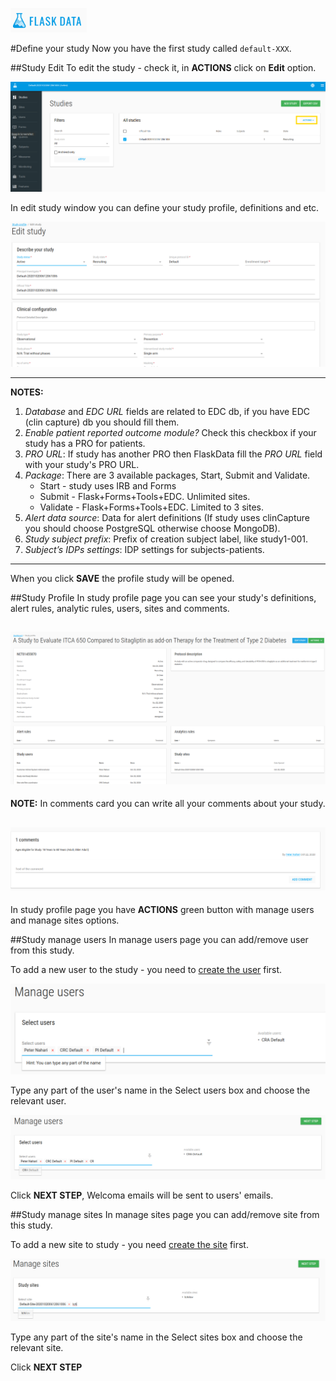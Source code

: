<a href="https://www.flaskdata.io">![Screenshot](img/flaskdata_logo.PNG)</a>

#Define your study
Now you have the first study called ```default-XXX```.

##Study Edit
To edit the study - check it, in **ACTIONS** click on **Edit** option.

![Screenshot](img/studies_index_actions.PNG)
 
 In edit study window you can define your study profile, definitions and etc.
 
 ![Screenshot](img/edit_study.PNG)

---
**NOTES:**

1. *Database* and *EDC URL* fields are related to EDC db, if you have EDC (clin capture) db you should fill them.
2. *Enable patient reported outcome module?* Check this checkbox if your study has a PRO for patients.
3. *PRO URL*: If study has another PRO then FlaskData fill the *PRO URL* field with your study's PRO URL.
4. *Package*: There are 3 available packages, Start, Submit and Validate.
    * Start - study uses IRB and Forms
    * Submit - Flask+Forms+Tools+EDC. Unlimited sites.
    * Validate - Flask+Forms+Tools+EDC. Limited to 3 sites.
5. *Alert data source*: Data for alert definitions (If study uses clinCapture you should choose PostgreSQL otherwise choose MongoDB).
6. *Study subject prefix*: Prefix of creation subject label, like study1-001.
7. *Subject’s IDPs settings*: IDP settings for subjects-patients.
---

When you click **SAVE** the profile study will be opened.

##Study Profile
In study profile page you can see your study's definitions, alert rules, analytic rules, users, sites and comments.

  ![Screenshot](img/study_profile.PNG)
---
**NOTE:** In comments card you can write all your comments about your study.

![Screenshot](img/study_comment.PNG)
---
In study profile page you have **ACTIONS** green button with manage users and manage sites options.

##Study manage users
In manage users page you can add/remove user from this study.

To add a new user to the study - you need to [create the user](./manage_users.md#add-user) first.

![Screenshot](img/study_manage_users.PNG)

Type any part of the user's name in the Select users box and choose the relevant user.

![Screenshot](img/study_mange_users_type.PNG)

Click **NEXT STEP**, Welcoma emails will be sent to users' emails.

##Study manage sites
In manage sites page you can add/remove site from this study.

To add a new site to study - you need [create the site](./manage_sites.md#add-a-new-site) first.

![Screenshot](img/study_manage_sites.PNG)

Type any part of the site's name in the Select sites box and choose the relevant site.

Click **NEXT STEP**
